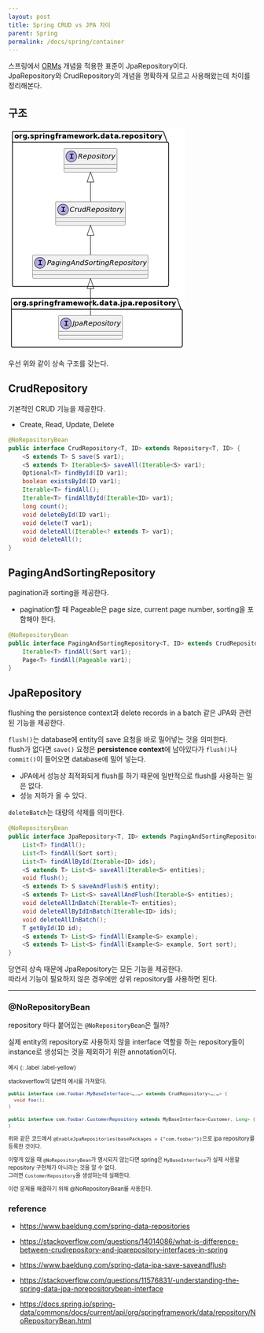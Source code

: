 ```yaml
---
layout: post
title: Spring CRUD vs JPA 차이
parent: Spring
permalink: /docs/spring/container
---
```


스프링에서 [ORMs](/docs/database/concept/2022-01-31-orms.md) 개념을 적용한 표준이 JpaRepository이다.  
JpaRepository와 CrudRepository의 개념을 명확하게 모르고 사용해왔는데 차이를 정리해본다.

## 구조

![crud vs jpa](/images/post/spring/crud-vs-jpa.png)

우선 위와 같이 상속 구조를 갖는다.  

## CrudRepository

기본적인 CRUD 기능을 제공한다.
- Create, Read, Update, Delete

```java
@NoRepositoryBean
public interface CrudRepository<T, ID> extends Repository<T, ID> {
    <S extends T> S save(S var1);
    <S extends T> Iterable<S> saveAll(Iterable<S> var1);
    Optional<T> findById(ID var1);
    boolean existsById(ID var1);
    Iterable<T> findAll();
    Iterable<T> findAllById(Iterable<ID> var1);
    long count();
    void deleteById(ID var1);
    void delete(T var1);
    void deleteAll(Iterable<? extends T> var1);
    void deleteAll();
}
```

## PagingAndSortingRepository

pagination과 sorting을 제공한다.
- pagination할 때 Pageable은 page size, current page number, sorting을 포함해야 한다.

```java
@NoRepositoryBean
public interface PagingAndSortingRepository<T, ID> extends CrudRepository<T, ID> {
    Iterable<T> findAll(Sort var1);
    Page<T> findAll(Pageable var1);
}
```

## JpaRepository

flushing the persistence context과 delete records in a batch 같은 JPA와 관련된 기능을 제공한다.
 
`flush()`는 database에 entity의 save 요청을 바로 밀어넣는 것을 의미한다.  
flush가 없다면 `save()` 요청은 **persistence context**에 남아있다가 `flush()`나 `commit()`이 들어오면 database에 밀어 넣는다.
- JPA에서 성능상 최적화되게 flush를 하기 때문에 일반적으로 flush를 사용하는 일은 없다. 
- 성능 저하가 올 수 있다.

`deleteBatch`는 대량의 삭제를 의미한다.

```java
@NoRepositoryBean
public interface JpaRepository<T, ID> extends PagingAndSortingRepository<T, ID>, QueryByExampleExecutor<T> {
    List<T> findAll();
    List<T> findAll(Sort sort);
    List<T> findAllById(Iterable<ID> ids);
    <S extends T> List<S> saveAll(Iterable<S> entities);
    void flush();
    <S extends T> S saveAndFlush(S entity);
    <S extends T> List<S> saveAllAndFlush(Iterable<S> entities);
    void deleteAllInBatch(Iterable<T> entities);
    void deleteAllByIdInBatch(Iterable<ID> ids);
    void deleteAllInBatch();
    T getById(ID id);
    <S extends T> List<S> findAll(Example<S> example);
    <S extends T> List<S> findAll(Example<S> example, Sort sort);
}
```

당연히 상속 때문에 JpaRepository는 모든 기능을 제공한다.  
따라서 기능이 필요하지 않은 경우에만 상위 repository를 사용하면 된다.  


---


### @NoRepositoryBean

repository 마다 붙어있는 `@NoRepositoryBean`은 뭘까?  

실제 entity의 repository로 사용하지 않을 interface 역할을 하는 repository들이 instance로 생성되는 것을 제외하기 위한 annotation이다.  

<div class="code-example" markdown="1" style="font-size: 0.8em">
예시
{: .label .label-yellow}  

stackoverflow의 답변의 예시를 가져왔다.  

```java
public interface com.foobar.MyBaseInterface<…,…> extends CrudRepository<…,…> {
  void foo();
}

public interface com.foobar.CustomerRepository extends MyBaseInterface<Customer, Long> {
}
```

위와 같은 코드에서 `@EnableJpaRepositories(basePackages = {"com.foobar"})`으로 jpa repository를 등록한 것이다.

이렇게 있을 때 `@NoRepositoryBean`가 명시되지 않는다면 spring은 `MyBaseInterface`가 실제 사용할 repository 구현체가 아니라는 것을 알 수 없다.  
그러면 `CustomerRepository`을 생성하는데 실패한다.  

이런 문제를 해결하기 위해 @NoRepositoryBean를 사용한다.
</div>


### reference

- https://www.baeldung.com/spring-data-repositories
- https://stackoverflow.com/questions/14014086/what-is-difference-between-crudrepository-and-jparepository-interfaces-in-spring
- https://www.baeldung.com/spring-data-jpa-save-saveandflush

- https://stackoverflow.com/questions/11576831/-understanding-the-spring-data-jpa-norepositorybean-interface  
- https://docs.spring.io/spring-data/commons/docs/current/api/org/springframework/data/repository/NoRepositoryBean.html